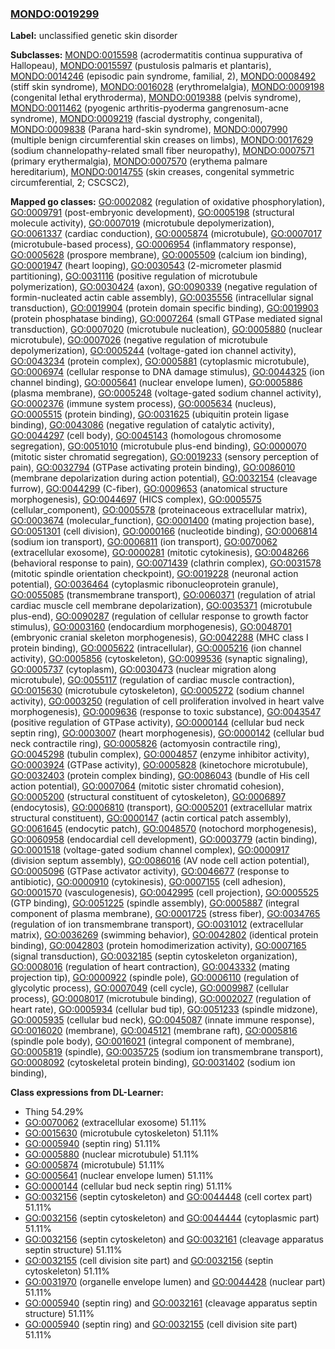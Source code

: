 
### [MONDO:0019299](http://purl.obolibrary.org/obo/MONDO_0019299)
**Label:** unclassified genetic skin disorder

**Subclasses:** [MONDO:0015598](http://purl.obolibrary.org/obo/MONDO_0015598) (acrodermatitis continua suppurativa of Hallopeau), [MONDO:0015597](http://purl.obolibrary.org/obo/MONDO_0015597) (pustulosis palmaris et plantaris), [MONDO:0014246](http://purl.obolibrary.org/obo/MONDO_0014246) (episodic pain syndrome, familial, 2), [MONDO:0008492](http://purl.obolibrary.org/obo/MONDO_0008492) (stiff skin syndrome), [MONDO:0016028](http://purl.obolibrary.org/obo/MONDO_0016028) (erythromelalgia), [MONDO:0009198](http://purl.obolibrary.org/obo/MONDO_0009198) (congenital lethal erythroderma), [MONDO:0019388](http://purl.obolibrary.org/obo/MONDO_0019388) (pelvis syndrome), [MONDO:0011462](http://purl.obolibrary.org/obo/MONDO_0011462) (pyogenic arthritis-pyoderma gangrenosum-acne syndrome), [MONDO:0009219](http://purl.obolibrary.org/obo/MONDO_0009219) (fascial dystrophy, congenital), [MONDO:0009838](http://purl.obolibrary.org/obo/MONDO_0009838) (Parana hard-skin syndrome), [MONDO:0007990](http://purl.obolibrary.org/obo/MONDO_0007990) (multiple benign circumferential skin creases on limbs), [MONDO:0017629](http://purl.obolibrary.org/obo/MONDO_0017629) (sodium channelopathy-related small fiber neuropathy), [MONDO:0007571](http://purl.obolibrary.org/obo/MONDO_0007571) (primary erythermalgia), [MONDO:0007570](http://purl.obolibrary.org/obo/MONDO_0007570) (erythema palmare hereditarium), [MONDO:0014755](http://purl.obolibrary.org/obo/MONDO_0014755) (skin creases, congenital symmetric circumferential, 2; CSCSC2), 

**Mapped go classes:** [GO:0002082](http://purl.obolibrary.org/obo/GO_0002082) (regulation of oxidative phosphorylation), [GO:0009791](http://purl.obolibrary.org/obo/GO_0009791) (post-embryonic development), [GO:0005198](http://purl.obolibrary.org/obo/GO_0005198) (structural molecule activity), [GO:0007019](http://purl.obolibrary.org/obo/GO_0007019) (microtubule depolymerization), [GO:0061337](http://purl.obolibrary.org/obo/GO_0061337) (cardiac conduction), [GO:0005874](http://purl.obolibrary.org/obo/GO_0005874) (microtubule), [GO:0007017](http://purl.obolibrary.org/obo/GO_0007017) (microtubule-based process), [GO:0006954](http://purl.obolibrary.org/obo/GO_0006954) (inflammatory response), [GO:0005628](http://purl.obolibrary.org/obo/GO_0005628) (prospore membrane), [GO:0005509](http://purl.obolibrary.org/obo/GO_0005509) (calcium ion binding), [GO:0001947](http://purl.obolibrary.org/obo/GO_0001947) (heart looping), [GO:0030543](http://purl.obolibrary.org/obo/GO_0030543) (2-micrometer plasmid partitioning), [GO:0031116](http://purl.obolibrary.org/obo/GO_0031116) (positive regulation of microtubule polymerization), [GO:0030424](http://purl.obolibrary.org/obo/GO_0030424) (axon), [GO:0090339](http://purl.obolibrary.org/obo/GO_0090339) (negative regulation of formin-nucleated actin cable assembly), [GO:0035556](http://purl.obolibrary.org/obo/GO_0035556) (intracellular signal transduction), [GO:0019904](http://purl.obolibrary.org/obo/GO_0019904) (protein domain specific binding), [GO:0019903](http://purl.obolibrary.org/obo/GO_0019903) (protein phosphatase binding), [GO:0007264](http://purl.obolibrary.org/obo/GO_0007264) (small GTPase mediated signal transduction), [GO:0007020](http://purl.obolibrary.org/obo/GO_0007020) (microtubule nucleation), [GO:0005880](http://purl.obolibrary.org/obo/GO_0005880) (nuclear microtubule), [GO:0007026](http://purl.obolibrary.org/obo/GO_0007026) (negative regulation of microtubule depolymerization), [GO:0005244](http://purl.obolibrary.org/obo/GO_0005244) (voltage-gated ion channel activity), [GO:0043234](http://purl.obolibrary.org/obo/GO_0043234) (protein complex), [GO:0005881](http://purl.obolibrary.org/obo/GO_0005881) (cytoplasmic microtubule), [GO:0006974](http://purl.obolibrary.org/obo/GO_0006974) (cellular response to DNA damage stimulus), [GO:0044325](http://purl.obolibrary.org/obo/GO_0044325) (ion channel binding), [GO:0005641](http://purl.obolibrary.org/obo/GO_0005641) (nuclear envelope lumen), [GO:0005886](http://purl.obolibrary.org/obo/GO_0005886) (plasma membrane), [GO:0005248](http://purl.obolibrary.org/obo/GO_0005248) (voltage-gated sodium channel activity), [GO:0002376](http://purl.obolibrary.org/obo/GO_0002376) (immune system process), [GO:0005634](http://purl.obolibrary.org/obo/GO_0005634) (nucleus), [GO:0005515](http://purl.obolibrary.org/obo/GO_0005515) (protein binding), [GO:0031625](http://purl.obolibrary.org/obo/GO_0031625) (ubiquitin protein ligase binding), [GO:0043086](http://purl.obolibrary.org/obo/GO_0043086) (negative regulation of catalytic activity), [GO:0044297](http://purl.obolibrary.org/obo/GO_0044297) (cell body), [GO:0045143](http://purl.obolibrary.org/obo/GO_0045143) (homologous chromosome segregation), [GO:0051010](http://purl.obolibrary.org/obo/GO_0051010) (microtubule plus-end binding), [GO:0000070](http://purl.obolibrary.org/obo/GO_0000070) (mitotic sister chromatid segregation), [GO:0019233](http://purl.obolibrary.org/obo/GO_0019233) (sensory perception of pain), [GO:0032794](http://purl.obolibrary.org/obo/GO_0032794) (GTPase activating protein binding), [GO:0086010](http://purl.obolibrary.org/obo/GO_0086010) (membrane depolarization during action potential), [GO:0032154](http://purl.obolibrary.org/obo/GO_0032154) (cleavage furrow), [GO:0044299](http://purl.obolibrary.org/obo/GO_0044299) (C-fiber), [GO:0009653](http://purl.obolibrary.org/obo/GO_0009653) (anatomical structure morphogenesis), [GO:0044697](http://purl.obolibrary.org/obo/GO_0044697) (HICS complex), [GO:0005575](http://purl.obolibrary.org/obo/GO_0005575) (cellular_component), [GO:0005578](http://purl.obolibrary.org/obo/GO_0005578) (proteinaceous extracellular matrix), [GO:0003674](http://purl.obolibrary.org/obo/GO_0003674) (molecular_function), [GO:0001400](http://purl.obolibrary.org/obo/GO_0001400) (mating projection base), [GO:0051301](http://purl.obolibrary.org/obo/GO_0051301) (cell division), [GO:0000166](http://purl.obolibrary.org/obo/GO_0000166) (nucleotide binding), [GO:0006814](http://purl.obolibrary.org/obo/GO_0006814) (sodium ion transport), [GO:0006811](http://purl.obolibrary.org/obo/GO_0006811) (ion transport), [GO:0070062](http://purl.obolibrary.org/obo/GO_0070062) (extracellular exosome), [GO:0000281](http://purl.obolibrary.org/obo/GO_0000281) (mitotic cytokinesis), [GO:0048266](http://purl.obolibrary.org/obo/GO_0048266) (behavioral response to pain), [GO:0071439](http://purl.obolibrary.org/obo/GO_0071439) (clathrin complex), [GO:0031578](http://purl.obolibrary.org/obo/GO_0031578) (mitotic spindle orientation checkpoint), [GO:0019228](http://purl.obolibrary.org/obo/GO_0019228) (neuronal action potential), [GO:0036464](http://purl.obolibrary.org/obo/GO_0036464) (cytoplasmic ribonucleoprotein granule), [GO:0055085](http://purl.obolibrary.org/obo/GO_0055085) (transmembrane transport), [GO:0060371](http://purl.obolibrary.org/obo/GO_0060371) (regulation of atrial cardiac muscle cell membrane depolarization), [GO:0035371](http://purl.obolibrary.org/obo/GO_0035371) (microtubule plus-end), [GO:0090287](http://purl.obolibrary.org/obo/GO_0090287) (regulation of cellular response to growth factor stimulus), [GO:0003160](http://purl.obolibrary.org/obo/GO_0003160) (endocardium morphogenesis), [GO:0048701](http://purl.obolibrary.org/obo/GO_0048701) (embryonic cranial skeleton morphogenesis), [GO:0042288](http://purl.obolibrary.org/obo/GO_0042288) (MHC class I protein binding), [GO:0005622](http://purl.obolibrary.org/obo/GO_0005622) (intracellular), [GO:0005216](http://purl.obolibrary.org/obo/GO_0005216) (ion channel activity), [GO:0005856](http://purl.obolibrary.org/obo/GO_0005856) (cytoskeleton), [GO:0099536](http://purl.obolibrary.org/obo/GO_0099536) (synaptic signaling), [GO:0005737](http://purl.obolibrary.org/obo/GO_0005737) (cytoplasm), [GO:0030473](http://purl.obolibrary.org/obo/GO_0030473) (nuclear migration along microtubule), [GO:0055117](http://purl.obolibrary.org/obo/GO_0055117) (regulation of cardiac muscle contraction), [GO:0015630](http://purl.obolibrary.org/obo/GO_0015630) (microtubule cytoskeleton), [GO:0005272](http://purl.obolibrary.org/obo/GO_0005272) (sodium channel activity), [GO:0003250](http://purl.obolibrary.org/obo/GO_0003250) (regulation of cell proliferation involved in heart valve morphogenesis), [GO:0009636](http://purl.obolibrary.org/obo/GO_0009636) (response to toxic substance), [GO:0043547](http://purl.obolibrary.org/obo/GO_0043547) (positive regulation of GTPase activity), [GO:0000144](http://purl.obolibrary.org/obo/GO_0000144) (cellular bud neck septin ring), [GO:0003007](http://purl.obolibrary.org/obo/GO_0003007) (heart morphogenesis), [GO:0000142](http://purl.obolibrary.org/obo/GO_0000142) (cellular bud neck contractile ring), [GO:0005826](http://purl.obolibrary.org/obo/GO_0005826) (actomyosin contractile ring), [GO:0045298](http://purl.obolibrary.org/obo/GO_0045298) (tubulin complex), [GO:0004857](http://purl.obolibrary.org/obo/GO_0004857) (enzyme inhibitor activity), [GO:0003924](http://purl.obolibrary.org/obo/GO_0003924) (GTPase activity), [GO:0005828](http://purl.obolibrary.org/obo/GO_0005828) (kinetochore microtubule), [GO:0032403](http://purl.obolibrary.org/obo/GO_0032403) (protein complex binding), [GO:0086043](http://purl.obolibrary.org/obo/GO_0086043) (bundle of His cell action potential), [GO:0007064](http://purl.obolibrary.org/obo/GO_0007064) (mitotic sister chromatid cohesion), [GO:0005200](http://purl.obolibrary.org/obo/GO_0005200) (structural constituent of cytoskeleton), [GO:0006897](http://purl.obolibrary.org/obo/GO_0006897) (endocytosis), [GO:0006810](http://purl.obolibrary.org/obo/GO_0006810) (transport), [GO:0005201](http://purl.obolibrary.org/obo/GO_0005201) (extracellular matrix structural constituent), [GO:0000147](http://purl.obolibrary.org/obo/GO_0000147) (actin cortical patch assembly), [GO:0061645](http://purl.obolibrary.org/obo/GO_0061645) (endocytic patch), [GO:0048570](http://purl.obolibrary.org/obo/GO_0048570) (notochord morphogenesis), [GO:0060958](http://purl.obolibrary.org/obo/GO_0060958) (endocardial cell development), [GO:0003779](http://purl.obolibrary.org/obo/GO_0003779) (actin binding), [GO:0001518](http://purl.obolibrary.org/obo/GO_0001518) (voltage-gated sodium channel complex), [GO:0000917](http://purl.obolibrary.org/obo/GO_0000917) (division septum assembly), [GO:0086016](http://purl.obolibrary.org/obo/GO_0086016) (AV node cell action potential), [GO:0005096](http://purl.obolibrary.org/obo/GO_0005096) (GTPase activator activity), [GO:0046677](http://purl.obolibrary.org/obo/GO_0046677) (response to antibiotic), [GO:0000910](http://purl.obolibrary.org/obo/GO_0000910) (cytokinesis), [GO:0007155](http://purl.obolibrary.org/obo/GO_0007155) (cell adhesion), [GO:0001570](http://purl.obolibrary.org/obo/GO_0001570) (vasculogenesis), [GO:0042995](http://purl.obolibrary.org/obo/GO_0042995) (cell projection), [GO:0005525](http://purl.obolibrary.org/obo/GO_0005525) (GTP binding), [GO:0051225](http://purl.obolibrary.org/obo/GO_0051225) (spindle assembly), [GO:0005887](http://purl.obolibrary.org/obo/GO_0005887) (integral component of plasma membrane), [GO:0001725](http://purl.obolibrary.org/obo/GO_0001725) (stress fiber), [GO:0034765](http://purl.obolibrary.org/obo/GO_0034765) (regulation of ion transmembrane transport), [GO:0031012](http://purl.obolibrary.org/obo/GO_0031012) (extracellular matrix), [GO:0036269](http://purl.obolibrary.org/obo/GO_0036269) (swimming behavior), [GO:0042802](http://purl.obolibrary.org/obo/GO_0042802) (identical protein binding), [GO:0042803](http://purl.obolibrary.org/obo/GO_0042803) (protein homodimerization activity), [GO:0007165](http://purl.obolibrary.org/obo/GO_0007165) (signal transduction), [GO:0032185](http://purl.obolibrary.org/obo/GO_0032185) (septin cytoskeleton organization), [GO:0008016](http://purl.obolibrary.org/obo/GO_0008016) (regulation of heart contraction), [GO:0043332](http://purl.obolibrary.org/obo/GO_0043332) (mating projection tip), [GO:0000922](http://purl.obolibrary.org/obo/GO_0000922) (spindle pole), [GO:0006110](http://purl.obolibrary.org/obo/GO_0006110) (regulation of glycolytic process), [GO:0007049](http://purl.obolibrary.org/obo/GO_0007049) (cell cycle), [GO:0009987](http://purl.obolibrary.org/obo/GO_0009987) (cellular process), [GO:0008017](http://purl.obolibrary.org/obo/GO_0008017) (microtubule binding), [GO:0002027](http://purl.obolibrary.org/obo/GO_0002027) (regulation of heart rate), [GO:0005934](http://purl.obolibrary.org/obo/GO_0005934) (cellular bud tip), [GO:0051233](http://purl.obolibrary.org/obo/GO_0051233) (spindle midzone), [GO:0005935](http://purl.obolibrary.org/obo/GO_0005935) (cellular bud neck), [GO:0045087](http://purl.obolibrary.org/obo/GO_0045087) (innate immune response), [GO:0016020](http://purl.obolibrary.org/obo/GO_0016020) (membrane), [GO:0045121](http://purl.obolibrary.org/obo/GO_0045121) (membrane raft), [GO:0005816](http://purl.obolibrary.org/obo/GO_0005816) (spindle pole body), [GO:0016021](http://purl.obolibrary.org/obo/GO_0016021) (integral component of membrane), [GO:0005819](http://purl.obolibrary.org/obo/GO_0005819) (spindle), [GO:0035725](http://purl.obolibrary.org/obo/GO_0035725) (sodium ion transmembrane transport), [GO:0008092](http://purl.obolibrary.org/obo/GO_0008092) (cytoskeletal protein binding), [GO:0031402](http://purl.obolibrary.org/obo/GO_0031402) (sodium ion binding), 

**Class expressions from DL-Learner:**

- Thing 54.29%
- [GO:0070062](http://purl.obolibrary.org/obo/GO_0070062) (extracellular exosome) 51.11%
- [GO:0015630](http://purl.obolibrary.org/obo/GO_0015630) (microtubule cytoskeleton) 51.11%
- [GO:0005940](http://purl.obolibrary.org/obo/GO_0005940) (septin ring) 51.11%
- [GO:0005880](http://purl.obolibrary.org/obo/GO_0005880) (nuclear microtubule) 51.11%
- [GO:0005874](http://purl.obolibrary.org/obo/GO_0005874) (microtubule) 51.11%
- [GO:0005641](http://purl.obolibrary.org/obo/GO_0005641) (nuclear envelope lumen) 51.11%
- [GO:0000144](http://purl.obolibrary.org/obo/GO_0000144) (cellular bud neck septin ring) 51.11%
- [GO:0032156](http://purl.obolibrary.org/obo/GO_0032156) (septin cytoskeleton) and [GO:0044448](http://purl.obolibrary.org/obo/GO_0044448) (cell cortex part) 51.11%
- [GO:0032156](http://purl.obolibrary.org/obo/GO_0032156) (septin cytoskeleton) and [GO:0044444](http://purl.obolibrary.org/obo/GO_0044444) (cytoplasmic part) 51.11%
- [GO:0032156](http://purl.obolibrary.org/obo/GO_0032156) (septin cytoskeleton) and [GO:0032161](http://purl.obolibrary.org/obo/GO_0032161) (cleavage apparatus septin structure) 51.11%
- [GO:0032155](http://purl.obolibrary.org/obo/GO_0032155) (cell division site part) and [GO:0032156](http://purl.obolibrary.org/obo/GO_0032156) (septin cytoskeleton) 51.11%
- [GO:0031970](http://purl.obolibrary.org/obo/GO_0031970) (organelle envelope lumen) and [GO:0044428](http://purl.obolibrary.org/obo/GO_0044428) (nuclear part) 51.11%
- [GO:0005940](http://purl.obolibrary.org/obo/GO_0005940) (septin ring) and [GO:0032161](http://purl.obolibrary.org/obo/GO_0032161) (cleavage apparatus septin structure) 51.11%
- [GO:0005940](http://purl.obolibrary.org/obo/GO_0005940) (septin ring) and [GO:0032155](http://purl.obolibrary.org/obo/GO_0032155) (cell division site part) 51.11%



